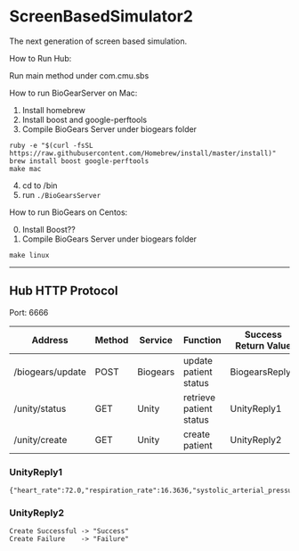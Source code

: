 # ScreenBasedSimulator2
The next generation of screen based simulation.

How to Run Hub:

Run main method under com.cmu.sbs

How to run BioGearServer on Mac:

1. Install homebrew
2. Install boost and google-perftools
3. Compile BioGears Server under biogears folder

```
ruby -e "$(curl -fsSL https://raw.githubusercontent.com/Homebrew/install/master/install)"
brew install boost google-perftools
make mac
```

4. cd to /bin
5. run `./BioGearsServer`


How to run BioGears on Centos:

0. Install Boost??
1. Compile BioGears Server under biogears folder

```
make linux
```


***

## Hub HTTP Protocol
Port: 6666

Address  |Method | Service | Function | Success Return Value
---------|-------|---------|----------|---------------------
/biogears/update | POST | Biogears | update patient status |  BiogearsReply1
/unity/status | GET | Unity | retrieve patient status | UnityReply1
/unity/create | GET | Unity | create patient | UnityReply2

### UnityReply1
```
{"heart_rate":72.0,"respiration_rate":16.3636,"systolic_arterial_pressure":106.955,"diastolic_arterialpressure":63.8649,"oxygen_saturation":0.968268}
```

### UnityReply2
```
Create Successful -> "Success"
Create Failure    -> "Failure"
```
